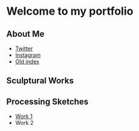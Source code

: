 # Welcome to my portfolio

## About Me
 - [Twitter](https://twitter.com/thingspockydoes)
 - [Instagram](https://www.instagram.com/pockyyyyyy_tnt/)
 - [Old index](./index-demo.html)

## Sculptural Works

## Processing Sketches

 - [Work 1](sketch/w1)
 - Work 2
